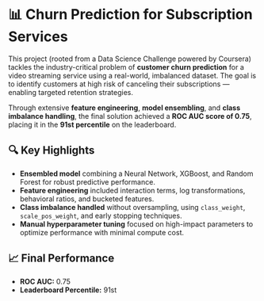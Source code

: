 # 📊 Churn Prediction for Subscription Services

This project (rooted from a Data Science Challenge powered by Coursera) tackles the industry-critical problem of **customer churn prediction** for a video streaming service using a real-world, imbalanced dataset. The goal is to identify customers at high risk of canceling their subscriptions — enabling targeted retention strategies.

Through extensive **feature engineering**, **model ensembling**, and **class imbalance handling**, the final solution achieved a **ROC AUC score of 0.75**, placing it in the **91st percentile** on the leaderboard.

## 🔍 Key Highlights

- **Ensembled model** combining a Neural Network, XGBoost, and Random Forest for robust predictive performance.
- **Feature engineering** included interaction terms, log transformations, behavioral ratios, and bucketed features.
- **Class imbalance handled** without oversampling, using `class_weight`, `scale_pos_weight`, and early stopping techniques.
- **Manual hyperparameter tuning** focused on high-impact parameters to optimize performance with minimal compute cost.

## 📈 Final Performance

- **ROC AUC:** 0.75  
- **Leaderboard Percentile:** 91st
